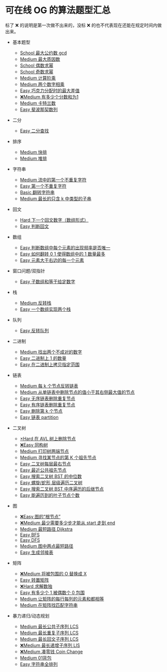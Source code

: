 # 可在线 OG 的算法题型汇总

标了 ❌ 的说明是第一次做不出来的，没标 ❌ 的也不代表现在还能在规定时间内做出来。

- 基本题型
    - [School 最大公约数 gcd](https://practice.geeksforgeeks.org/problems/gcd-of-two-numbers3459/0)
    - [Medium 最大质因数](https://practice.geeksforgeeks.org/problems/largest-prime-factor2601/1)
    - [School 偶数求幂](https://practice.geeksforgeeks.org/problems/power-of-pow-even-number5440/1?page=4&difficulty[]=-2&sortBy=submissions)
    - [School 奇数求幂](https://practice.geeksforgeeks.org/problems/power-of-pow-odd-numbers1103/1?page=5&difficulty[]=-2&sortBy=submissions)
    - [Medium 计算阶乘](https://practice.geeksforgeeks.org/problems/power-of-numbers-1587115620/1)
    - [Medium 两个数字相乘](https://practice.geeksforgeeks.org/problems/multiply-two-strings/1)
    - [Easy 巧克力分配时的最大差值](https://practice.geeksforgeeks.org/problems/chocolate-distribution-problem3825/1)
    - [❌Medium 有多少个分数和为1](https://practice.geeksforgeeks.org/problems/fraction-pairs-with-sum-1/1)
    - [Medium 卡特兰数](https://practice.geeksforgeeks.org/problems/nth-catalan-number0817/1)
    - [Easy 斐波那契数列](https://practice.geeksforgeeks.org/problems/nth-fibonacci-number1335/1)

- 二分
    - [Easy 二分查找](https://practice.geeksforgeeks.org/problems/number-of-occurrence2259/1)

- 排序
    - [Medium 快排](https://practice.geeksforgeeks.org/problems/quick-sort/1)
    - [Medium 堆排](https://practice.geeksforgeeks.org/problems/heap-sort/1)

- 字符串
    - [Medium 流中的第一个不重复字符](https://practice.geeksforgeeks.org/problems/first-non-repeating-character-in-a-stream1216/1)
    - [Easy 第一个不重复字符](https://practice.geeksforgeeks.org/problems/non-repeating-character-1587115620/1)
    - [Basic 翻转字符串](https://practice.geeksforgeeks.org/problems/reverse-a-string/1)
    - [Medium 最长的只含 k 中类型的子串](https://practice.geeksforgeeks.org/problems/longest-k-unique-characters-substring0853/1)
- 回文
    - [Hard 下一个回文数字（数组形式）](https://practice.geeksforgeeks.org/problems/next-smallest-palindrome4740/1)
    - [Easy 判断回文](https://practice.geeksforgeeks.org/problems/palindrome-string0817/1)

- 数组
    - [Easy 判断数组中每个元素的出现频率是否唯一](https://practice.geeksforgeeks.org/problems/unique-frequencies-of-not/1)
    - [Easy 如何翻转 0 1 使得数组中的 1 数量最多](https://practice.geeksforgeeks.org/problems/flip-bits0240/1)
    - [Easy 元素大于右边的每一个元素](https://practice.geeksforgeeks.org/problems/leaders-in-an-array-1587115620/1)

- 窗口问题/双指针
    - [Easy 子数组和等于给定数字](https://practice.geeksforgeeks.org/problems/subarray-with-given-sum-1587115621/1)

- 栈
    - [Medium 反转栈](https://practice.geeksforgeeks.org/problems/reverse-a-stack/1)
    - [Easy 一个数组实现两个栈](https://practice.geeksforgeeks.org/problems/implement-two-stacks-in-an-array/1)

- 队列
    - [Easy 反转队列](https://practice.geeksforgeeks.org/problems/queue-reversal/1)

- 二进制
    - [Medium 找出两个不成对的数字](https://practice.geeksforgeeks.org/problems/finding-the-numbers0215/1)
    - [Easy 二进制上 1 的数量](https://practice.geeksforgeeks.org/problems/set-bits0143/1)
    - [Easy 在二进制上拷贝指定范围](https://practice.geeksforgeeks.org/problems/copy-set-bits-in-range0623/1)

- 链表
    - [Medium 每 k 个节点反转链表](https://practice.geeksforgeeks.org/problems/reverse-a-linked-list-in-groups-of-given-size/1)
    - [Medium 从单链表中删除节点的值小于其右侧最大值的节点](https://practice.geeksforgeeks.org/problems/delete-nodes-having-greater-value-on-right/1)
    - [Easy 无序链表删除重复节点](https://practice.geeksforgeeks.org/problems/remove-duplicates-from-an-unsorted-linked-list/1)
    - [Easy 有序链表删除重复节点](https://practice.geeksforgeeks.org/problems/remove-duplicate-element-from-sorted-linked-list/1)
    - [Easy 删除第 k 个节点](https://practice.geeksforgeeks.org/problems/delete-a-node-in-single-linked-list/1)
    - [Easy 链表 partition](https://practice.geeksforgeeks.org/problems/given-a-linked-list-of-0s-1s-and-2s-sort-it/1)

- 二叉树
    - [×Hard 在 AVL 树上删除节点](https://practice.geeksforgeeks.org/problems/avl-tree-deletion/1)
    - [❌Easy 同构树](https://practice.geeksforgeeks.org/problems/check-if-tree-is-isomorphic/1)
    - [Medium 打印树两端节点](https://practice.geeksforgeeks.org/problems/leftmost-and-rightmost-nodes-of-binary-tree/1)
    - [Medium 寻找某节点的第 K 个祖先节点](https://practice.geeksforgeeks.org/problems/kth-ancestor-in-a-tree/1)
    - [Easy 二叉树每层最右节点](https://practice.geeksforgeeks.org/problems/right-view-of-binary-tree/1)
    - [Easy 最近公共祖先节点](https://practice.geeksforgeeks.org/problems/lowest-common-ancestor-in-a-bst/1)
    - [Easy 搜索二叉树 BST 的中位数](https://practice.geeksforgeeks.org/problems/median-of-bst/1)
    - [Easy 螺旋/蛇形 层级遍历二叉树](https://practice.geeksforgeeks.org/problems/level-order-traversal-in-spiral-form/1)
    - [Easy 搜索二叉树 BST 中序遍历的后继节点](https://practice.geeksforgeeks.org/problems/inorder-successor-in-bst/1)
    - [Easy 能遍历到的叶子节点个数](https://practice.geeksforgeeks.org/problems/leaf-under-budget/1)

- 图
    - [❌Easy 图的“根节点”](https://practice.geeksforgeeks.org/problems/mother-vertex/1)
    - [❌Medium 最少需要多少步才能从 start 走到 end](https://practice.geeksforgeeks.org/problems/minimum-multiplications-to-reach-end/1)
    - [Medium 最短路径 Dijkstra](https://practice.geeksforgeeks.org/problems/shortest-path-in-undirected-graph/1)
    - [Easy BFS](https://practice.geeksforgeeks.org/problems/bfs-traversal-of-graph/1)
    - [Easy DFS](https://practice.geeksforgeeks.org/problems/depth-first-traversal-for-a-graph/1)
    - [Medium 图中两点最短路径](https://practice.geeksforgeeks.org/problems/shortest-source-to-destination-path3544/1)
    - [Easy 生成邻接表](https://practice.geeksforgeeks.org/problems/print-adjacency-list-1587115620/1)

- 矩阵
    - [❌Medium 将被包围的 O 替换成 X](https://practice.geeksforgeeks.org/problems/replace-os-with-xs0052/1)
    - [Easy 转置矩阵](https://practice.geeksforgeeks.org/problems/transpose-of-matrix-1587115621/1)
    - [❌Hard 求解数独](https://practice.geeksforgeeks.org/problems/solve-the-sudoku-1587115621/1)
    - [Easy 有多少个 1 被偶数个 0 包围](https://practice.geeksforgeeks.org/problems/surround-the-1s2505/1)
    - [Medium 让矩阵的每行每列的元素和都相等](https://practice.geeksforgeeks.org/problems/make-matrix-beautiful-1587115620/1)
    - [Medium 在矩阵找匹配字符串](https://practice.geeksforgeeks.org/problems/find-the-string-in-grid0111/1)

- 暴力递归/动态规划
    - [Medium 最长公共子序列 LCS](https://practice.geeksforgeeks.org/problems/longest-common-subsequence-1587115620/1)
    - [Medium 最长重复子序列 LCS](https://practice.geeksforgeeks.org/problems/longest-repeating-subsequence2004/1)
    - [Medium 最长回文子序列 LCS](https://practice.geeksforgeeks.org/problems/longest-palindromic-subsequence-1612327878/1)
    - [❌Medium 最长递增子序列 LIS](https://practice.geeksforgeeks.org/problems/longest-increasing-subsequence-1587115620/1)
    - [❌Medium 凑零钱 Coin Change](https://practice.geeksforgeeks.org/problems/coin-change2448/1)
    - [Medium 01背包](https://practice.geeksforgeeks.org/problems/0-1-knapsack-problem0945/1)
    - [Easy 字符串全排列](https://practice.geeksforgeeks.org/problems/permutations-of-a-given-string-1587115620/1)
